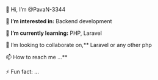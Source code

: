 👋 Hi, I’m @PavaN-3344

👀 **I’m interested in:**
   Backend development

🌱 **I’m currently learning:** PHP, Laravel

💞️ I’m looking to collaborate on,** Laravel or any other php

📫 How to reach me ...**

⚡ Fun fact: ...

<!---
PavaN-3344/PavaN-3344 is a ✨ special ✨ repository because its `README.md` (this file) appears on your GitHub profile.
You can click the Preview link to take a look at your changes.
--->
